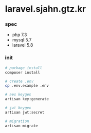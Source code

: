 # laravel.sjahn.gtz.kr  

### spec  
- php 7.3
- mysql 5.7
- laravel 5.8


### init  
```sh
# package install
composer install

# create .env
cp .env.example .env

# aes keygen
artisan key:generate

# jwt keygen
artisan jwt:secret

# migration
artisan migrate
```

